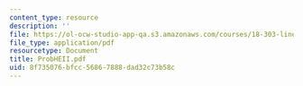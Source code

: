 ```yaml
---
content_type: resource
description: ''
file: https://ol-ocw-studio-app-qa.s3.amazonaws.com/courses/18-303-linear-partial-differential-equations-fall-2006/8f735076bfcc56867888dad32c73b58c_ProbHEII.pdf
file_type: application/pdf
resourcetype: Document
title: ProbHEII.pdf
uid: 8f735076-bfcc-5686-7888-dad32c73b58c
---
```


